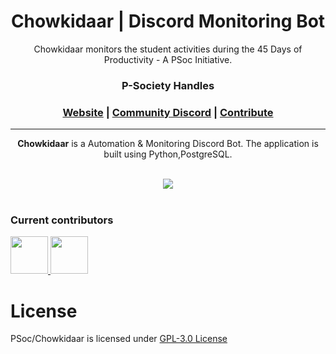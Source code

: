 <h1 align="center">
<!-- 	<img width="300" src="https://github.com/gCBS/gCBS_native/blob/stable/assets/gCBSColorPurp@3x.png?raw=true" alt="gCBS"> -->
      Chowkidaar | Discord Monitoring Bot
	<br>
</h1>


<div align="center">

Chowkidaar monitors the student activities during the 45 Days of Productivity - A PSoc Initiative.

<h3>P-Society Handles</h3>
<h3 align="center">
	<a href="https://dev-psoc.netlify.app/">Website</a>
	<span> | </span>
	<a href="https://discord.gg/5Tj7DEED">Community Discord</a>
	<span> | </span>
	<a href="https://github.com/gCBS/gCBS/projects?type=classic">Contribute</a>
</h3>

</div>

----------------------------------------
<div align="center">

**Chowkidaar** is a Automation & Monitoring Discord Bot. The application is built using Python,PostgreSQL.
</div>
<div align="center">
<br/>
<img src='https://skillicons.dev/icons?i=py,postgresql' ></img>

</div>
<br/>

<!--
Coupon Aggregator offers two primary benefits to its users. 

- Real-time listing and count of available coupons.
- Supply and demand of coupons currently in circulation.
-->

### Current contributors <a name="Current contributors"></a>

<a href="https://github.com/gCBS/gCBS/graphs/contributors">
  <img src="https://github.com/punitkr03.png" width="60px"/>
  <img src="https://github.com/zakhaev26.png" width="60px"/>
</a>

<!--
## Subscribe to updates
<!--
Join our [Discord Server](https://gCBS.com/joincommunity) and subscribe to this repository[Developer Newsletter](https://gCBS.com/newsletter/?utm_medium=community&utm_source=github&utm_campaign=gCBS%20repo) to get updates, information about gCBS 
-->
# License <a name="License"></a>

PSoc/Chowkidaar is licensed under [GPL-3.0 License](https://github.com/p-society/coupon-aggregator/blob/main/LICENSE)
